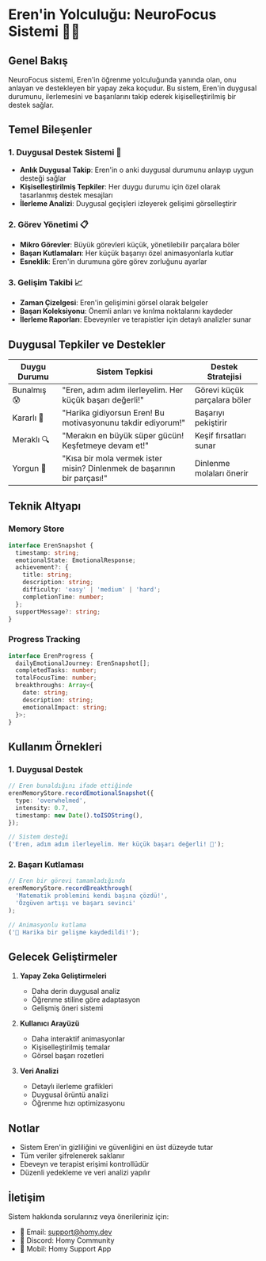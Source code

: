 # Eren'in Yolculuğu: NeuroFocus Sistemi 🧠✨

## Genel Bakış

NeuroFocus sistemi, Eren'in öğrenme yolculuğunda yanında olan, onu anlayan ve destekleyen bir yapay zeka koçudur. Bu sistem, Eren'in duygusal durumunu, ilerlemesini ve başarılarını takip ederek kişiselleştirilmiş bir destek sağlar.

## Temel Bileşenler

### 1. Duygusal Destek Sistemi 🤗

- **Anlık Duygusal Takip**: Eren'in o anki duygusal durumunu anlayıp uygun desteği sağlar
- **Kişiselleştirilmiş Tepkiler**: Her duygu durumu için özel olarak tasarlanmış destek mesajları
- **İlerleme Analizi**: Duygusal geçişleri izleyerek gelişimi görselleştirir

### 2. Görev Yönetimi 📋

- **Mikro Görevler**: Büyük görevleri küçük, yönetilebilir parçalara böler
- **Başarı Kutlamaları**: Her küçük başarıyı özel animasyonlarla kutlar
- **Esneklik**: Eren'in durumuna göre görev zorluğunu ayarlar

### 3. Gelişim Takibi 📈

- **Zaman Çizelgesi**: Eren'in gelişimini görsel olarak belgeler
- **Başarı Koleksiyonu**: Önemli anları ve kırılma noktalarını kaydeder
- **İlerleme Raporları**: Ebeveynler ve terapistler için detaylı analizler sunar

## Duygusal Tepkiler ve Destekler

| Duygu Durumu | Sistem Tepkisi                                                          | Destek Stratejisi            |
| ------------ | ----------------------------------------------------------------------- | ---------------------------- |
| Bunalmış 😰  | "Eren, adım adım ilerleyelim. Her küçük başarı değerli!"                | Görevi küçük parçalara böler |
| Kararlı 💪   | "Harika gidiyorsun Eren! Bu motivasyonunu takdir ediyorum!"             | Başarıyı pekiştirir          |
| Meraklı 🔍   | "Merakın en büyük süper gücün! Keşfetmeye devam et!"                    | Keşif fırsatları sunar       |
| Yorgun 🌿    | "Kısa bir mola vermek ister misin? Dinlenmek de başarının bir parçası!" | Dinlenme molaları önerir     |

## Teknik Altyapı

### Memory Store

```typescript
interface ErenSnapshot {
  timestamp: string;
  emotionalState: EmotionalResponse;
  achievement?: {
    title: string;
    description: string;
    difficulty: 'easy' | 'medium' | 'hard';
    completionTime: number;
  };
  supportMessage?: string;
}
```

### Progress Tracking

```typescript
interface ErenProgress {
  dailyEmotionalJourney: ErenSnapshot[];
  completedTasks: number;
  totalFocusTime: number;
  breakthroughs: Array<{
    date: string;
    description: string;
    emotionalImpact: string;
  }>;
}
```

## Kullanım Örnekleri

### 1. Duygusal Destek

```typescript
// Eren bunaldığını ifade ettiğinde
erenMemoryStore.recordEmotionalSnapshot({
  type: 'overwhelmed',
  intensity: 0.7,
  timestamp: new Date().toISOString(),
});

// Sistem desteği
('Eren, adım adım ilerleyelim. Her küçük başarı değerli! 🌱');
```

### 2. Başarı Kutlaması

```typescript
// Eren bir görevi tamamladığında
erenMemoryStore.recordBreakthrough(
  'Matematik problemini kendi başına çözdü!',
  'Özgüven artışı ve başarı sevinci'
);

// Animasyonlu kutlama
('🌟 Harika bir gelişme kaydedildi!');
```

## Gelecek Geliştirmeler

1. **Yapay Zeka Geliştirmeleri**

   - Daha derin duygusal analiz
   - Öğrenme stiline göre adaptasyon
   - Gelişmiş öneri sistemi

2. **Kullanıcı Arayüzü**

   - Daha interaktif animasyonlar
   - Kişiselleştirilmiş temalar
   - Görsel başarı rozetleri

3. **Veri Analizi**
   - Detaylı ilerleme grafikleri
   - Duygusal örüntü analizi
   - Öğrenme hızı optimizasyonu

## Notlar

- Sistem Eren'in gizliliğini ve güvenliğini en üst düzeyde tutar
- Tüm veriler şifrelenerek saklanır
- Ebeveyn ve terapist erişimi kontrollüdür
- Düzenli yedekleme ve veri analizi yapılır

## İletişim

Sistem hakkında sorularınız veya önerileriniz için:

- 📧 Email: support@homy.dev
- 💬 Discord: Homy Community
- 📱 Mobil: Homy Support App

